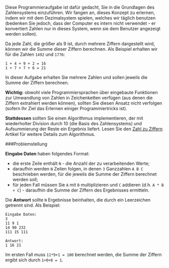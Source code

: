 <!-- #Summe der Ziffern -->
Diese Programmieraufgabe ist dafür gedacht, Sie in die Grundlagen des Zahlensystems einzuführen. Wir fangen an, dieses
Konzept zu erlernen, indem wir mit dem Dezimalsystem spielen, welches wir täglich benutzen (bedenken Sie jedoch, dass der 
Computer es intern nicht verwendet - er konvertiert Zahlen nur in dieses System, wenn sie dem Benutzer angezeigt werden sollen).

Da jede Zahl, die größer als 9 ist, durch mehrere Ziffern dargestellt wird, können wir die Summe dieser Ziffern berechnen. Als Beispiel erhalten wir für die Zahlen `1492` und `1776`:

    1 + 4 + 9 + 2 = 16
    1 + 7 + 7 + 6 = 21

In dieser Aufgabe erhalten Sie mehrere Zahlen und sollen jeweils die Summe der Ziffern berechnen.  

**Wichtig:** obwohl viele Programmiersprachen über eingebaute Funktionen zur Umwandlung von Zahlen in Zeichenketten verfügen
(aus denen die Ziffern extrahiert werden können), sollten Sie diesen Ansatz nicht verfolgen (sofern Ihr Ziel das Erlernen einiger Programmiertricks ist).

**Stattdessen** sollten Sie einen Algorithmus implementieren, der mit wiederholter Division durch 10 (die Basis des Zahlensystems) und Aufsummierung der
Reste ein Ergebnis liefert. Lesen Sie den [Zahl zu Ziffern][numtodig] Artikel für weitere Details zum Algorithmus.

[numtodig]: ../wiki/number-to-digits

###Problemstellung

**Eingabe Daten** haben folgendes Format:

- die erste Zeile enthält `N` - die Anzahl der zu verarbeitenden Werte;
- daraufhin werden `N` Zeilen folgen, in denen `3` Ganzzahlen `A B C` beschrieben werden, für die jeweils die Summe der Ziffern berechnet werden soll;
- für jeden Fall müssen Sie `A` mit `B` multiplizieren und `C` addieren (d.h. `A * B + C`) - daraufhin die Summe der Ziffern des Ergebnisses ermitteln.

Die **Antwort** sollte `N` Ergebnisse beinhalten, die durch ein Leerzeichen getrennt sind. Als Beispiel:

    Eingabe Daten:
	3
	11 9 1
	14 90 232
	111 15 111
	
	Antwort:
	1 16 21

Im ersten Fall muss `11*9+1 = 100` berechnet werden, die Summe der Ziffern ergibt sich durch `1+0+0 = 1`.
